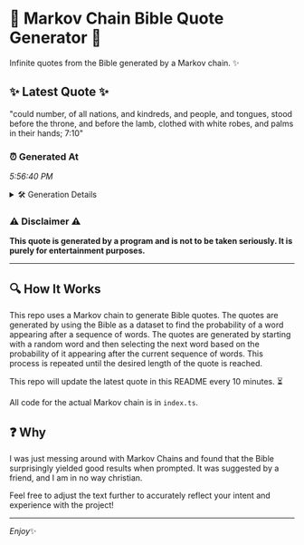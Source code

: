 # 📖 Markov Chain Bible Quote Generator 📖

Infinite quotes from the Bible generated by a Markov chain. ✨

## ✨ Latest Quote ✨
"could number, of all nations, and kindreds, and people, and tongues, stood before the throne, and before the lamb, clothed with white robes, and palms in their hands; 7:10"

### ⏰ Generated At
*5:56:40 PM*

<details>
    <summary>🛠️ Generation Details</summary>
    <p>
        <strong>🌱 Seed:</strong> could<br>
        <strong>🔄 Iterations:</strong> 28<br>
        <strong>📜 Context History:</strong><br>[ could ]: number,<br>[ could, number, ]: of<br>[ could, number,, of ]: all<br>[ could, number,, of, all ]: nations,<br>[ could, number,, of, all, nations, ]: and<br>[ could, number,, of, all, nations,, and ]: kindreds,<br>[ number,, of, all, nations,, and, kindreds, ]: and<br>[ of, all, nations,, and, kindreds,, and ]: people,<br>[ all, nations,, and, kindreds,, and, people, ]: and<br>[ nations,, and, kindreds,, and, people,, and ]: tongues,<br>[ and, kindreds,, and, people,, and, tongues, ]: stood<br>[ kindreds,, and, people,, and, tongues,, stood ]: before<br>[ and, people,, and, tongues,, stood, before ]: the<br>[ people,, and, tongues,, stood, before, the ]: throne,<br>[ and, tongues,, stood, before, the, throne, ]: and<br>[ tongues,, stood, before, the, throne,, and ]: before<br>[ stood, before, the, throne,, and, before ]: the<br>[ before, the, throne,, and, before, the ]: lamb,<br>[ the, throne,, and, before, the, lamb, ]: clothed<br>[ throne,, and, before, the, lamb,, clothed ]: with<br>[ and, before, the, lamb,, clothed, with ]: white<br>[ before, the, lamb,, clothed, with, white ]: robes,<br>[ the, lamb,, clothed, with, white, robes, ]: and<br>[ lamb,, clothed, with, white, robes,, and ]: palms<br>[ clothed, with, white, robes,, and, palms ]: in<br>[ with, white, robes,, and, palms, in ]: their<br>[ white, robes,, and, palms, in, their ]: hands;<br>[ robes,, and, palms, in, their, hands; ]: 7:10<br>
    </p>
</details>

### ⚠️ Disclaimer ⚠️
**This quote is generated by a program and is not to be taken seriously. It is purely for entertainment purposes.**

---

## 🔍 How It Works

This repo uses a Markov chain to generate Bible quotes. The quotes are generated by using the Bible as a dataset to find the probability of a word appearing after a sequence of words. The quotes are generated by starting with a random word and then selecting the next word based on the probability of it appearing after the current sequence of words. This process is repeated until the desired length of the quote is reached.

This repo will update the latest quote in this README every 10 minutes. ⏳

All code for the actual Markov chain is in `index.ts`.

## ❓ Why

I was just messing around with Markov Chains and found that the Bible surprisingly yielded good results when prompted. 
It was suggested by a friend, and I am in no way christian.

Feel free to adjust the text further to accurately reflect your intent and experience with the project!

---

*Enjoy*✨
